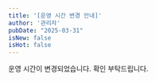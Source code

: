 ```yaml
---
title: '[운영 시간 변경 안내]'
author: '관리자'
pubDate: "2025-03-31"
isNew: false
isHot: false
---
```


운영 시간이 변경되었습니다. 확인 부탁드립니다. 
